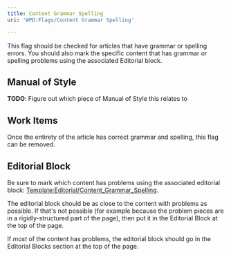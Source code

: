 ```yaml
---
title: Content Grammar Spelling
uri: 'WPD:Flags/Content Grammar Spelling'

---
```

This flag should be checked for articles that have grammar or spelling errors. You should also mark the specific content that has grammar or spelling problems using the associated Editorial block.

## <span>Manual of Style</span>

**TODO**: Figure out which piece of Manual of Style this relates to

## <span>Work Items</span>

Once the entirety of the article has correct grammar and spelling, this flag can be removed.

## <span>Editorial Block</span>

Be sure to mark which content has problems using the associated editorial block: [Template:Editorial/Content\_Grammar\_Spelling](/Template:Editorial/Content_Grammar_Spelling).

The editorial block should be as close to the content with problems as possible. If that's not possible (for example because the problem pieces are in a rigidly-structured part of the page), then put it in the Editorial Block at the top of the page.

If *most* of the content has problems, the editorial block should go in the Editorial Blocks section at the top of the page.